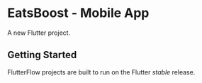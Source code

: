 # EatsBoost - Mobile App

A new Flutter project.

## Getting Started

FlutterFlow projects are built to run on the Flutter _stable_ release.

